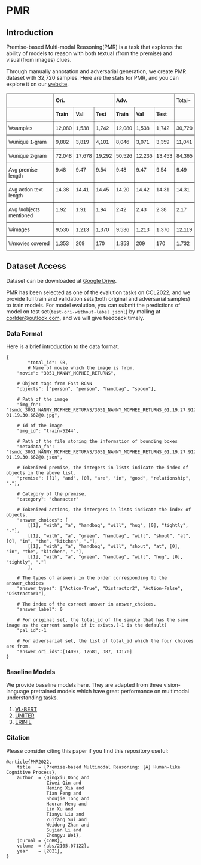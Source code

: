 # PMR
## Introduction
Premise-based Multi-modal Reasoning(PMR) is a task that explores the ability of models to reason with both textual (from the premise) and visual(from images) clues.

Through manually annotation and adversarial generation, we create PMR dataset with 32,720 samples. Here are the stats for PMR, and you can explore it on our [website](https://2030nlp.github.io/PMR).
<style type="text/css">
.tg  {border-collapse:collapse;border-spacing:0;}
.tg td{border-color:black;border-style:solid;border-width:1px;font-family:Arial, sans-serif;font-size:14px;
  overflow:hidden;padding:10px 5px;word-break:normal;}
.tg th{border-color:black;border-style:solid;border-width:1px;font-family:Arial, sans-serif;font-size:14px;
  font-weight:normal;overflow:hidden;padding:10px 5px;word-break:normal;}
.tg .tg-0pky{border-color:inherit;text-align:left;vertical-align:top}
</style>
<table class="tg">
<thead>
  <tr>
    <th class="tg-0pky"></th>
    <th class="tg-0pky" colspan="3"><span style="font-weight:bold">Ori.</span></th>
    <th class="tg-0pky" colspan="3"><span style="font-weight:bold">Adv.</span></th>
    <th class="tg-0pky">Total~</th>
  </tr>
</thead>
<tbody>
  <tr>
    <td class="tg-0pky"></td>
    <td class="tg-0pky"><span style="font-weight:bold">Train</span></td>
    <td class="tg-0pky"><span style="font-weight:bold">Val</span></td>
    <td class="tg-0pky"><span style="font-weight:bold">Test</span></td>
    <td class="tg-0pky"><span style="font-weight:bold">Train</span></td>
    <td class="tg-0pky"><span style="font-weight:bold">Val</span></td>
    <td class="tg-0pky"><span style="font-weight:bold">Test</span></td>
    <td class="tg-0pky"></td>
  </tr>
  <tr>
    <td class="tg-0pky">\#samples</td>
    <td class="tg-0pky">12,080</td>
    <td class="tg-0pky">1,538</td>
    <td class="tg-0pky">1,742</td>
    <td class="tg-0pky">12,080</td>
    <td class="tg-0pky">1,538</td>
    <td class="tg-0pky">1,742</td>
    <td class="tg-0pky">30,720</td>
  </tr>
  <tr>
    <td class="tg-0pky">\#unique 1-gram</td>
    <td class="tg-0pky">9,882</td>
    <td class="tg-0pky">3,819</td>
    <td class="tg-0pky">4,101</td>
    <td class="tg-0pky">8,046</td>
    <td class="tg-0pky">3,071</td>
    <td class="tg-0pky">3,359</td>
    <td class="tg-0pky">11,041</td>
  </tr>
  <tr>
    <td class="tg-0pky">\#unique 2-gram</td>
    <td class="tg-0pky">72,048</td>
    <td class="tg-0pky">17,678</td>
    <td class="tg-0pky">19,292</td>
    <td class="tg-0pky">50,526</td>
    <td class="tg-0pky">12,236</td>
    <td class="tg-0pky">13,453</td>
    <td class="tg-0pky">84,365</td>
  </tr>
  <tr>
    <td class="tg-0pky">Avg premise length</td>
    <td class="tg-0pky">9.48</td>
    <td class="tg-0pky">9.47</td>
    <td class="tg-0pky">9.54</td>
    <td class="tg-0pky">9.48</td>
    <td class="tg-0pky">9.47</td>
    <td class="tg-0pky">9.54</td>
    <td class="tg-0pky">9.49</td>
  </tr>
  <tr>
    <td class="tg-0pky">Avg action text length</td>
    <td class="tg-0pky">14.38</td>
    <td class="tg-0pky">14.41</td>
    <td class="tg-0pky">14.45</td>
    <td class="tg-0pky">14.20</td>
    <td class="tg-0pky">14.42</td>
    <td class="tg-0pky">14.31</td>
    <td class="tg-0pky">14.31</td>
  </tr>
  <tr>
    <td class="tg-0pky">Avg \#objects mentioned</td>
    <td class="tg-0pky">1.92</td>
    <td class="tg-0pky">1.91</td>
    <td class="tg-0pky">1.94</td>
    <td class="tg-0pky">2.42</td>
    <td class="tg-0pky">2.43</td>
    <td class="tg-0pky">2.38</td>
    <td class="tg-0pky">2.17</td>
  </tr>
  <tr>
    <td class="tg-0pky">\#images</td>
    <td class="tg-0pky">9,536</td>
    <td class="tg-0pky">1,213</td>
    <td class="tg-0pky">1,370</td>
    <td class="tg-0pky">9,536</td>
    <td class="tg-0pky">1,213</td>
    <td class="tg-0pky">1,370</td>
    <td class="tg-0pky">12,119</td>
  </tr>
  <tr>
    <td class="tg-0pky">\#movies covered</td>
    <td class="tg-0pky">1,353</td>
    <td class="tg-0pky">209</td>
    <td class="tg-0pky">170</td>
    <td class="tg-0pky">1,353</td>
    <td class="tg-0pky">209</td>
    <td class="tg-0pky">170</td>
    <td class="tg-0pky">1,732</td>
  </tr>
</tbody>
</table>

## Dataset Access
Dataset can be downloaded at [Google Drive](https://drive.google.com/drive/folders/15IZny7KKz4RRwd9c9D1ob3Bi3orsqQMe?usp=sharing).

PMR has been selected as one of the evalution tasks on CCL2022, and we provide full train and validation sets(both original and adversarial samples) to train models. For model evalution, you can submit the predictions of model on test set(`test-ori-without-label.jsonl`) by mailing at corlder@outlook.com, and we will give feedback timely.

### Data Format
Here is a brief introduction to the data format.
```
{
        "total_id": 98,
        # Name of movie which the image is from.
	"movie": "3051_NANNY_MCPHEE_RETURNS",
  
	# Object tags from Fast RCNN
	"objects": ["person", "person", "handbag", "spoon"],
  
	# Path of the image
	"img_fn": "lsmdc_3051_NANNY_MCPHEE_RETURNS/3051_NANNY_MCPHEE_RETURNS_01.19.27.912-01.19.30.662@0.jpg",
	
	# Id of the image
	"img_id": "train-5244",
  
	# Path of the file storing the information of bounding boxes
	"metadata_fn": "lsmdc_3051_NANNY_MCPHEE_RETURNS/3051_NANNY_MCPHEE_RETURNS_01.19.27.912-01.19.30.662@0.json",
  
	# Tokenized premise, the integers in lists indicate the index of objects in the above list.
	"premise": [[1], "and", [0], "are", "in", "good", "relationship", "."],
  
	# Category of the premise.
	"category": "character"
  
	# Tokenized actions, the intergers in lists indicate the index of objects.
	"answer_choices": [
		[[1], "with", "a", "handbag", "will", "hug", [0], "tightly", "."],
		[[1], "with", "a", "green", "handbag", "will", "shout", "at", [0], "in", "the", "kitchen", "."],
		[[1], "with", "a", "handbag", "will", "shout", "at", [0], "in", "the", "kitchen", "."],
		[[1], "with", "a", "green", "handbag", "will", "hug", [0], "tightly", "."]
		],
    
	# The types of answers in the order corresponding to the answer_choices
	"answer_types": ["Action-True", "Distractor2", "Action-False", "Distractor1"],
  
	# The index of the correct answer in answer_choices.
	"answer_label": 0
	
	# For original set, the total_id of the sample that has the same image as the current sample if it exists.(-1 is the default)
	"pal_id":-1
	
	# For adversarial set, the list of total_id which the four choices are from.
	"answer_ori_ids":[14097, 12681, 387, 13170]
}
```
### Baseline Models
We provide baseline models here. They are adapted from three vision-language pretrained models which have great performance on multimodal understanding tasks.
1. [VL-BERT](https://github.com/jackroos/VL-BERT)
2. [UNITER](https://github.com/ChenRocks/UNITER)
3. [ERINIE](https://github.com/paddlepaddle/ernie/tree/repro/ernie-vil)
### Citation
Please consider citing this paper if you find this repository useful:
```
@article{PMR2022,
	title	= {Premise-based Multimodal Reasoning: {A} Human-like Cognitive Process},
	author  = {Qingxiu Dong and
               Ziwei Qin and
               Heming Xia and
               Tian Feng and
               Shoujie Tong and
               Haoran Meng and
               Lin Xu and
               Tianyu Liu and
               Zuifang Sui and
               Weidong Zhan and
               Sujian Li and
               Zhongyu Wei},
	journal = {CoRR},
	volume  = {abs/2105.07122},
	year    = {2021},
}
```